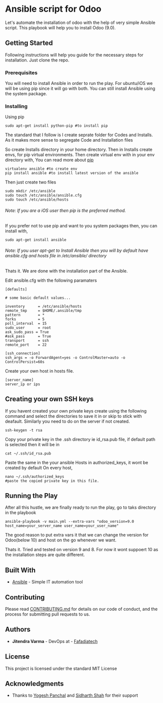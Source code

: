 # Ansible script for Odoo

Let's automate the installation of odoo with the help of very simple Ansible script. This playbook will help you to install Odoo (9.0).

## Getting Started

Following instructions will help you guide for the necessary steps for installation. Just clone the repo.

### Prerequisites

You will need to install Ansible in order to run the play. For ubuntu/iOS we will be using pip since it will go with both. You can still install Ansible using the system package.

### Installing

Using pip

```
sudo apt-get install python-pip #to install pip 
```
The standard that I follow is I create seprate folder for Codes and Installs. As it makes more sense to segregate Code and Installation files

So create Installs directory in your home directory. Then in Installs create envs, for pip virtual environments. Then create virtual env with in your env directory with,
You can read more about [pip](https://pip.pypa.io/en/stable/reference/pip_download/)
```
virtualenv ansible #to create env
pip install ansible #to install latest version of the ansible
```
Then just create two files
```
sudo mkdir /etc/ansible
sudo touch /etc/ansible/ansible.cfg
sudo touch /etc/ansible/hosts
```
######  Note: If you are a iOS user then pip is the preferred method.   
If you prefer not to use pip and want to you system packages then, you can install with, 
```
sudo apt-get install ansible 
```
###### Note: If you user apt-get to Install Ansible then you will by default have ansible.cfg and hosts file in /etc/ansible/ directory
Thats it. We are done with the installation part of the Ansible.

Edit ansible.cfg with the following paramaters
```
[defaults]

# some basic default values...

inventory      = /etc/ansible/hosts
remote_tmp     = $HOME/.ansible/tmp
pattern        = *
forks          = 5
poll_interval  = 15
sudo_user      = root
ask_sudo_pass = True
#ask_pass      = True
transport      = ssh
remote_port    = 22

[ssh_connection]
ssh_args = -o ForwardAgent=yes -o ControlMaster=auto -o ControlPersist=60s
```

Create your own host in hosts file.
```
[server_name]
server_ip or ips
```

## Creating your own SSH keys
If you havent created your own private keys create using the following command and select the directories to save it in or skip to stick with deafault. Similarly you need to do on the server if not created.
```
ssh-keygen -t rsa
```

Copy your private key in the .ssh directory ie id_rsa.pub file, if default path is selected then it will be in 
```
cat ~/.ssh/id_rsa.pub 
```
Paste the same in the your ansible Hosts in authorized_keys, it wont be created by default
On every host,
```
nano ~/.ssh/authorized_keys
#paste the copied private key in this file.
```
## Running the Play

After all this hustle, we are finally ready to run the play, go to taks directory in the playbook 
```
ansible-playbook -v main.yml --extra-vars "odoo_version=9.0 host_name=your_server_name user_name=your_user_name"
```
The good reason to put extra vars it that we can change the version for Odoo(below 10) and host on the go whenever we want.

Thats it. Tried and tested on version 9 and 8. For now it wont suppoert 10 as the installation steps are quite different.


## Built With

* [Ansible](https://ansible.com/) - Simple IT automation tool


## Contributing

Please read [CONTRIBUTING.md](https://gist.github.com/PurpleBooth/b24679402957c63ec426) for details on our code of conduct, and the process for submitting pull requests to us.


## Authors

* **Jitendra Varma** - DevOps at  - [Fafadiatech](https://fafadiatech.com/)


## License

This project is licensed under the standard MIT License

## Acknowledgments

* Thanks to [Yogesh Panchal](https://github.com/yspanchal) and [Sidharth Shah](https://github.com/sidharthshah) for their support

